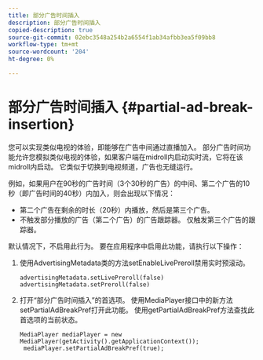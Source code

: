 ```yaml
---
title: 部分广告时间插入
description: 部分广告时间插入
copied-description: true
source-git-commit: 02ebc3548a254b2a6554f1ab34afbb3ea5f09bb8
workflow-type: tm+mt
source-wordcount: '204'
ht-degree: 0%

---
```


# 部分广告时间插入 {#partial-ad-break-insertion}

您可以实现类似电视的体验，即能够在广告中间通过直播加入。 部分广告时间功能允许您模拟类似电视的体验，如果客户端在midroll内启动实时流，它将在该midroll内启动。 它类似于切换到电视频道，广告也无缝运行。

例如，如果用户在90秒的广告时间（3个30秒的广告）的中间、第二个广告的10秒（即广告时间的40秒）内加入，则会出现以下情况：

* 第二个广告在剩余的时长（20秒）内播放，然后是第三个广告。
* 不触发部分播放的广告（第二个广告）的广告跟踪器。 仅触发第三个广告的跟踪器。

默认情况下，不启用此行为。 要在应用程序中启用此功能，请执行以下操作：

1. 使用AdvertisingMetadata类的方法setEnableLivePreroll禁用实时预滚动。

   ```
   advertisingMetadata.setLivePreroll(false)  
   advertisingMetadata.setPreroll(false)
   ```

1. 打开“部分广告时间插入”的首选项。 使用MediaPlayer接口中的新方法setPartialAdBreakPref打开此功能。 使用getPartialAdBreakPref方法查找此首选项的当前状态。

   ```
   MediaPlayer mediaPlayer = new MediaPlayer(getActivity().getApplicationContext()); 
    mediaPlayer.setPartialAdBreakPref(true);
   ```
